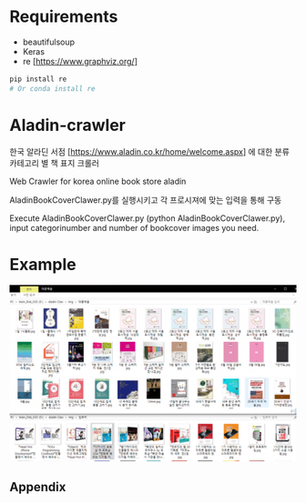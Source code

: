 # Requirements

- beautifulsoup
- Keras
- re [https://www.graphviz.org/]
```python
pip install re
# Or conda install re
```

# Aladin-crawler
한국 알라딘 서점 [https://www.aladin.co.kr/home/welcome.aspx] 에 대한 분류 카테고리 별 책 표지 크롤러

Web Crawler for korea online book store aladin

AladinBookCoverClawer.py를 실행시키고 각 프로시져에 맞는 입력을 통해 구동

Execute AladinBookCoverClawer.py (python AladinBookCoverClawer.py), input categorinumber and number of bookcover images you need.

# Example
<img src="./images/example.png" width="600">

## Appendix
